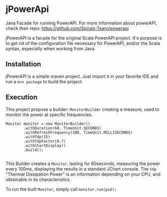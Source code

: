 # jPowerApi
Java Facade for running PowerAPI. For more information about powerAPI, check their repo: 
https://github.com/Spirals-Team/powerapi

jPowerAPI is a facade for the original Scala PowerAPI project. It's purpose is to get rid of the configuration file necessary for PowerAPI, and/or the Scala syntax, especially when working from Java. 

## Installation

jPowerAPI is a simple maven project. Just import it in your favorite IDE and run a `mvn package` to build the project.

## Execution

This project propose a builder: `MonitorBuilder` creating a measure, used to monitor the power at specific frequencies.
```
Monitor monitor = new MonitorBuilder()
        .withDuration(60, TimeUnit.SECONDS)
        .withRefreshFrequency(100, TimeUnit.MILLISECONDS)
        .withTdp(15)
        .withTdpFactor(0.7)
        .withChartDisplay()
        .build();
                
```

This Builder creates a `Monitor`, lasting for 60seconds, measuring the power every 100ms, displaying the results in a standard JChart console. The `tdp` "Thermal Dissipation Power" is an information depending on your CPU, and obtainable in its characteristics. 

To run the built `Monitor`, simply call `monitor.run(pid);`
